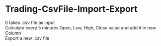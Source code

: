 # Trading-CsvFile-Import-Export
It takes .csv file as input <br />
Calculate every 5 minutes Open, Low, High, Close value and add it in new Column <br />
Export a new .csv file
